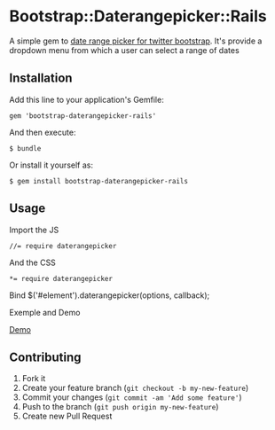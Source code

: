 # Bootstrap::Daterangepicker::Rails

A simple gem to [date range picker for twitter bootstrap](https://github.com/dangrossman/bootstrap-daterangepicker). 
It's provide a dropdown menu from which a user can select a range of dates


## Installation

Add this line to your application's Gemfile:

    gem 'bootstrap-daterangepicker-rails'

And then execute:

    $ bundle

Or install it yourself as:

    $ gem install bootstrap-daterangepicker-rails

## Usage

Import the JS

    //= require daterangepicker

And the CSS

	*= require daterangepicker

Bind 
	$('#element').daterangepicker(options, callback);

Exemple and Demo

[Demo](http://www.dangrossman.info/2012/08/20/a-date-range-picker-for-twitter-bootstrap/)



## Contributing

1. Fork it
2. Create your feature branch (`git checkout -b my-new-feature`)
3. Commit your changes (`git commit -am 'Add some feature'`)
4. Push to the branch (`git push origin my-new-feature`)
5. Create new Pull Request
